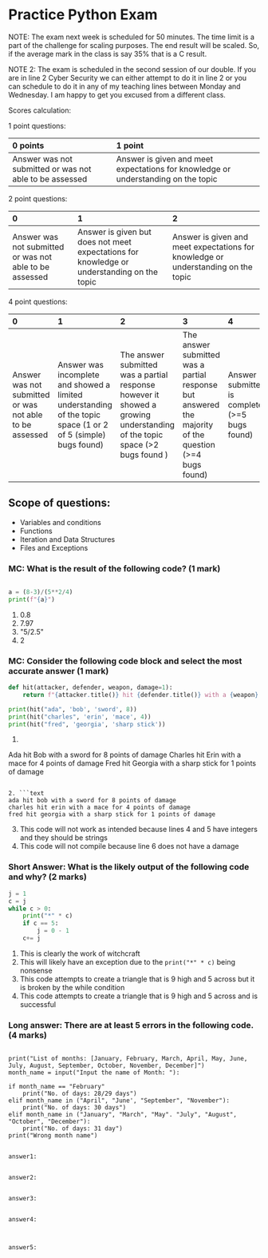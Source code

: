 <style>
  table {width: 100%;}
</style>

# Practice Python Exam

NOTE: The exam next week is scheduled for 50 minutes. The time limit is a part of the challenge for scaling purposes. The end result will be scaled. So, if the average mark in the class is say 35% that is a C result.

NOTE 2: The exam is scheduled in the second session of our double. If you are in line 2 Cyber Security we can either attempt to do it in line 2 or you can schedule to do it in any of my teaching lines between Monday and Wednesday. I am happy to get you excused from a different class. 

Scores calculation: 

1 point questions: 

0 points | 1 point
:-- | :--
Answer was not submitted or was not able to be assessed | Answer is given and meet expectations for knowledge or understanding on the topic

2 point questions: 

0 | 1 | 2
:--|:--|:--
Answer was not submitted or was not able to be assessed |  Answer is given but does not meet expectations for knowledge or understanding on the topic | Answer is given and meet expectations for knowledge or understanding on the topic

4 point questions: 

0 | 1 | 2 | 3 | 4
:--|:--|:--|:--|:--
Answer was not submitted or was not able to be assessed | Answer was incomplete and showed a limited understanding of the topic space (1 or 2 of 5 (simple) bugs found) | The answer submitted was a partial response however it showed a growing understanding of the topic space (>2 bugs found ) | The answer submitted was a partial response but answered the majority of the question (>=4 bugs found) | Answer submitted is complete (>=5 bugs found)

## Scope of questions: 

* Variables and conditions
* Functions
* Iteration and Data Structures 
* Files and Exceptions

### MC: What is the result of the following code? (1 mark)

```python

a = (8-3)/(5**2/4)
print(f"{a}")

```

1. 0.8
2. 7.97
3. "5/2.5"
4. 2

### MC: Consider the following code block and select the most accurate answer (1 mark)

```python
def hit(attacker, defender, weapon, damage=1):
    return f"{attacker.title()} hit {defender.title()} with a {weapon} for {damage} points of damage"

print(hit("ada", 'bob', 'sword', 8))
print(hit("charles", 'erin', 'mace', 4))
print(hit("fred", 'georgia', 'sharp stick'))
```

1. ```text
Ada hit Bob with a sword for 8 points of damage
Charles hit Erin with a mace for 4 points of damage
Fred hit Georgia with a sharp stick for 1 points of damage
```

2. ```text
ada hit bob with a sword for 8 points of damage
charles hit erin with a mace for 4 points of damage
fred hit georgia with a sharp stick for 1 points of damage
```

3. This code will not work as intended because lines 4 and 5 have integers and they should be strings
4. This code will not compile because line 6 does not have a damage

### Short Answer: What is the likely output of the following code and why? (2 marks)

```python
j = 1
c = j
while c > 0:
    print("*" * c)
    if c == 5: 
        j = 0 - 1
    c+= j
```

1. This is clearly the work of witchcraft
2. This will likely have an exception due to the `print("*" * c)` being nonsense
3. This code attempts to create a triangle that is 9 high and 5 across but it is broken by the while condition
4. This code attempts to create a triangle that is 9 high and 5 across and is successful

### Long answer: There are at least 5 errors in the following code. (4 marks)

```text

print("List of months: [January, February, March, April, May, June, July, August, September, October, November, December]")
month_name = input("Input the name of Month: "):

if month_name == "February"
	print("No. of days: 28/29 days")
elif month_name in ("April", "June', "September", "November"):
	print("No. of days: 30 days")
elif month_name in ("January", "March", "May". "July", "August", "October", "December"):
	print("No. of days: 31 day")
print("Wrong month name") 

```

```text

answer1: 


answer2: 


answer3:


answer4:



answer5:



```
